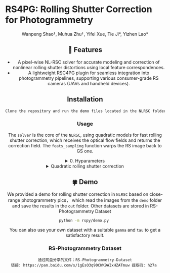 # RS4PG: Rolling Shutter Correction for Photogrammetry

<p align="center">
Wanpeng Shao†, Muhua Zhu†, Yifei Xue, Tie Ji*, Yizhen Lao*
</p>

<div align="center">

## 🚀 Features
- A pixel-wise NL-RSC solver for accurate modeling and correction of nonlinear rolling shutter distortions using local feature correspondences.
- A lightweight RSC4PG plugin for seamless integration into photogrammetry pipelines, supporting various consumer-grade RS cameras (UAVs and handheld devices).

## Installation

```bash
Clone the repository and run the demo files located in the NLRSC folder. Optical flow support is powered by open-mmlab/mmflow; you must install it first by following their official installation guide. Finally, install all remaining Python dependencies from the requirements.txt file.
```

### Usage
The `solver` is the core of the `NLRSC`, using quadratic models for fast rolling shutter correction, which receives the optical flow fields and returns the correction field. The `feats_sampling` function warps the RS image back to GS one.

<details>
<summary>0. Hyparameters </summary>

- `gamma`: Readout ratio γ (scanning time per row).
- `tau`: Target timestamp τ to warp to (0 for GS frame at t=0).

</details>


<details>
<summary>Quadratic rolling shutter correction</summary>
<p>
Quadratic_flow receives two optical flow fields from I₀ → I₋₁ and I₀ → I₁, and returns a correction field D_corr which rectifies the rolling shutter frame to the global shutter frame.
```
</p>
</details>


## 🍀 Demo
We provided a demo for rolling shutter correction in `NLRSC` based on close-range photogrammetry pics， which read the images from the `demo` folder and save the results in the `out` folder. Other datasets are stored in RS-Photogrammetry Dataset

```bash
python -m rspy/demo.py 
```
You can also use your own dataset with a suitable `gamma` and `tau` to get a satisfactory result.


### RS-Photogrammetry Dataset
```
通过网盘分享的文件：RS-Photogrammetry-Dataset
链接: https://pan.baidu.com/s/1gEsO3q90CWK9AIxHZATmuw 提取码: h27a 
```



